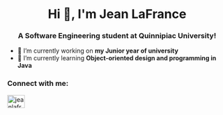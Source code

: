 <h1 align="center">Hi 👋, I'm Jean LaFrance</h1>
<h3 align="center">A Software Engineering student at Quinnipiac University!</h3>

- 🔭 I’m currently working on **my Junior year of university**
- 🌱 I’m currently learning **Object-oriented design and programming in Java**

<h3 align="left">Connect with me:</h3>
<p align="left">
<a href="https://linkedin.com/in/jeanlafrance" target="blank"><img align="center" src="https://raw.githubusercontent.com/rahuldkjain/github-profile-readme-generator/master/src/images/icons/Social/linked-in-alt.svg" alt="jeanlafrance" height="30" width="40" /></a>
</p>
